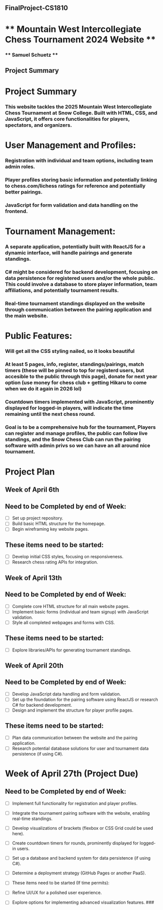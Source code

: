 ﻿## FinalProject-CS1810

# ** Mountain West Intercollegiate Chess Tournament 2024 Website **
###              **  Samuel Schuetz **

## Project Summary 
# Project Summary
### This website tackles the 2025 Mountain West Intercollegiate Chess Tournament at Snow College. Built with HTML, CSS, and JavaScript, it offers core functionalities for players, spectators, and organizers.

# User Management and Profiles:

### Registration with individual and team options, including team admin roles.
### Player profiles storing basic information and potentially linking to chess.com/lichess ratings for reference and potentially better pairings.
### JavaScript for form validation and data handling on the frontend.

# Tournament Management:

### A separate application, potentially built with ReactJS for a dynamic interface, will handle pairings and generate standings.
### C# might be considered for backend development, focusing on data persistence for registered users and/or the whole public. This could involve a database to store player information, team affiliations, and potentially tournament results.
### Real-time tournament standings displayed on the website through communication between the pairing application and the main website.

# Public Features:

### Will get all the CSS styling nailed, so it looks beautiful 
### At least 5 pages, info, register, standings/pairings, match timers (these will be pinned to top for registerd users, but accesible to the public through this page), donate for next year option (use money for chess club + getting Hikaru to come when we do it again in 2026 lol)
### Countdown timers implemented with JavaScript, prominently displayed for logged-in players, will indicate the time remaining until the next chess round.
### Goal is to be a comprehensive hub for the tournament, Players can register and manage profiles, the public can follow live standings, and the Snow Chess Club can run the pairing software with admin privs so we can have an all around nice tournament. 

# Project Plan

## Week of April 6th
## Need to be Completed by end of Week:
- [ ] Set up project repository.
- [ ] Build basic HTML structure for the homepage.
- [ ] Begin wireframing key website pages.
## These items need to be started:
- [ ]  Develop initial CSS styles, focusing on responsiveness.
- [ ] Research chess rating APIs for integration.

## Week of April 13th
## Need to be Completed by end of Week:
- [ ]  Complete core HTML structure for all main website pages.
- [ ] Implement basic forms (individual and team signup) with JavaScript validation.
- [ ] Style all completed webpages and forms with CSS.
## These items need to be started:
- [ ]  Explore libraries/APIs for generating tournament standings.

## Week of April 20th
## Need to be Completed by end of Week:
- [ ]  Develop JavaScript data handling and form validation.
- [ ] Set up the foundation for the pairing software using ReactJS or research C# for backend development.
- [ ] Design and implement the structure for player profile pages.
## These items need to be started:
- [ ] Plan data communication between the website and the pairing application.
- [ ] Research potential database solutions for user and tournament data persistence (if using C#).

# Week of April 27th (Project Due)
## Need to be Completed by end of Week:
- [ ]  Implement full functionality for registration and player profiles.
- [ ] Integrate the tournament pairing software with the website, enabling real-time standings.
- [ ]  Develop visualizations of brackets (flexbox or CSS Grid could be used here).
- [ ] Create countdown timers for rounds, prominently displayed for logged-in users.
- [ ] Set up a database and backend system for data persistence (if using C#).
- [ ] Determine a deployment strategy (GitHub Pages or another PaaS).
- [ ] These items need to be started (If time permits):
- [ ] Refine UI/UX for a polished user experience.
- [ ] Explore options for implementing advanced visualization features. ###




